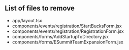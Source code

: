 ## List of files to remove

- app/layout.tsx
- components/events/registration/StartBucksForm.jsx
- components/events/registration/RegistrationForm.jsx
- components/forms/AddStartupToDirectory.jsx
- components/forms/ESummitTeamExpansionForm.jsx

